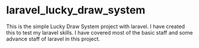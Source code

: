 # laravel_lucky_draw_system
This is the simple Lucky Draw System project with laravel. I have created this to test my laravel skills. I have covered most of the basic staff and some advance staff of laravel in this project.

